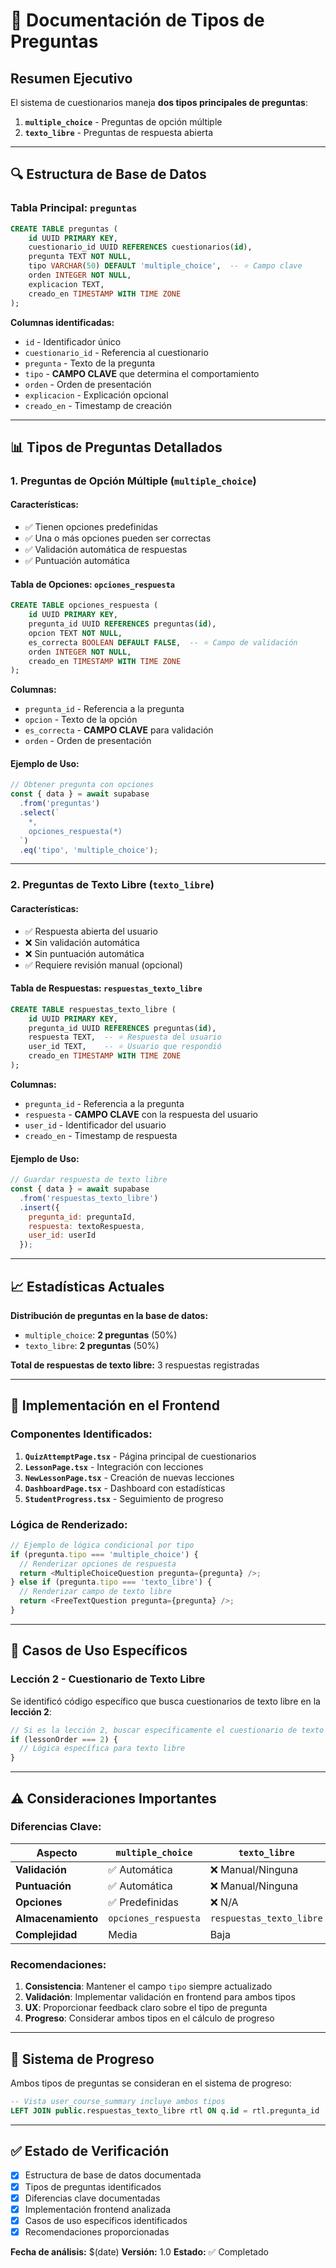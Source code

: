 # 📝 Documentación de Tipos de Preguntas

## Resumen Ejecutivo

El sistema de cuestionarios maneja **dos tipos principales de preguntas**:

1. **`multiple_choice`** - Preguntas de opción múltiple
2. **`texto_libre`** - Preguntas de respuesta abierta

---

## 🔍 Estructura de Base de Datos

### Tabla Principal: `preguntas`

```sql
CREATE TABLE preguntas (
    id UUID PRIMARY KEY,
    cuestionario_id UUID REFERENCES cuestionarios(id),
    pregunta TEXT NOT NULL,
    tipo VARCHAR(50) DEFAULT 'multiple_choice',  -- ⭐ Campo clave
    orden INTEGER NOT NULL,
    explicacion TEXT,
    creado_en TIMESTAMP WITH TIME ZONE
);
```

**Columnas identificadas:**
- `id` - Identificador único
- `cuestionario_id` - Referencia al cuestionario
- `pregunta` - Texto de la pregunta
- `tipo` - **CAMPO CLAVE** que determina el comportamiento
- `orden` - Orden de presentación
- `explicacion` - Explicación opcional
- `creado_en` - Timestamp de creación

---

## 📊 Tipos de Preguntas Detallados

### 1. Preguntas de Opción Múltiple (`multiple_choice`)

#### Características:
- ✅ Tienen opciones predefinidas
- ✅ Una o más opciones pueden ser correctas
- ✅ Validación automática de respuestas
- ✅ Puntuación automática

#### Tabla de Opciones: `opciones_respuesta`

```sql
CREATE TABLE opciones_respuesta (
    id UUID PRIMARY KEY,
    pregunta_id UUID REFERENCES preguntas(id),
    opcion TEXT NOT NULL,
    es_correcta BOOLEAN DEFAULT FALSE,  -- ⭐ Campo de validación
    orden INTEGER NOT NULL,
    creado_en TIMESTAMP WITH TIME ZONE
);
```

**Columnas:**
- `pregunta_id` - Referencia a la pregunta
- `opcion` - Texto de la opción
- `es_correcta` - **CAMPO CLAVE** para validación
- `orden` - Orden de presentación

#### Ejemplo de Uso:
```javascript
// Obtener pregunta con opciones
const { data } = await supabase
  .from('preguntas')
  .select(`
    *,
    opciones_respuesta(*)
  `)
  .eq('tipo', 'multiple_choice');
```

---

### 2. Preguntas de Texto Libre (`texto_libre`)

#### Características:
- ✅ Respuesta abierta del usuario
- ❌ Sin validación automática
- ❌ Sin puntuación automática
- ✅ Requiere revisión manual (opcional)

#### Tabla de Respuestas: `respuestas_texto_libre`

```sql
CREATE TABLE respuestas_texto_libre (
    id UUID PRIMARY KEY,
    pregunta_id UUID REFERENCES preguntas(id),
    respuesta TEXT,  -- ⭐ Respuesta del usuario
    user_id TEXT,    -- ⭐ Usuario que respondió
    creado_en TIMESTAMP WITH TIME ZONE
);
```

**Columnas:**
- `pregunta_id` - Referencia a la pregunta
- `respuesta` - **CAMPO CLAVE** con la respuesta del usuario
- `user_id` - Identificador del usuario
- `creado_en` - Timestamp de respuesta

#### Ejemplo de Uso:
```javascript
// Guardar respuesta de texto libre
const { data } = await supabase
  .from('respuestas_texto_libre')
  .insert({
    pregunta_id: preguntaId,
    respuesta: textoRespuesta,
    user_id: userId
  });
```

---

## 📈 Estadísticas Actuales

**Distribución de preguntas en la base de datos:**
- `multiple_choice`: **2 preguntas** (50%)
- `texto_libre`: **2 preguntas** (50%)

**Total de respuestas de texto libre:** 3 respuestas registradas

---

## 🔧 Implementación en el Frontend

### Componentes Identificados:

1. **`QuizAttemptPage.tsx`** - Página principal de cuestionarios
2. **`LessonPage.tsx`** - Integración con lecciones
3. **`NewLessonPage.tsx`** - Creación de nuevas lecciones
4. **`DashboardPage.tsx`** - Dashboard con estadísticas
5. **`StudentProgress.tsx`** - Seguimiento de progreso

### Lógica de Renderizado:

```javascript
// Ejemplo de lógica condicional por tipo
if (pregunta.tipo === 'multiple_choice') {
  // Renderizar opciones de respuesta
  return <MultipleChoiceQuestion pregunta={pregunta} />;
} else if (pregunta.tipo === 'texto_libre') {
  // Renderizar campo de texto libre
  return <FreeTextQuestion pregunta={pregunta} />;
}
```

---

## 🎯 Casos de Uso Específicos

### Lección 2 - Cuestionario de Texto Libre

Se identificó código específico que busca cuestionarios de texto libre en la **lección 2**:

```javascript
// Si es la lección 2, buscar específicamente el cuestionario de texto libre
if (lessonOrder === 2) {
  // Lógica específica para texto libre
}
```

---

## ⚠️ Consideraciones Importantes

### Diferencias Clave:

| Aspecto | `multiple_choice` | `texto_libre` |
|---------|-------------------|---------------|
| **Validación** | ✅ Automática | ❌ Manual/Ninguna |
| **Puntuación** | ✅ Automática | ❌ Manual/Ninguna |
| **Opciones** | ✅ Predefinidas | ❌ N/A |
| **Almacenamiento** | `opciones_respuesta` | `respuestas_texto_libre` |
| **Complejidad** | Media | Baja |

### Recomendaciones:

1. **Consistencia**: Mantener el campo `tipo` siempre actualizado
2. **Validación**: Implementar validación en frontend para ambos tipos
3. **UX**: Proporcionar feedback claro sobre el tipo de pregunta
4. **Progreso**: Considerar ambos tipos en el cálculo de progreso

---

## 🔄 Sistema de Progreso

Ambos tipos de preguntas se consideran en el sistema de progreso:

```sql
-- Vista user_course_summary incluye ambos tipos
LEFT JOIN public.respuestas_texto_libre rtl ON q.id = rtl.pregunta_id
```

---

## ✅ Estado de Verificación

- [x] Estructura de base de datos documentada
- [x] Tipos de preguntas identificados
- [x] Diferencias clave documentadas
- [x] Implementación frontend analizada
- [x] Casos de uso específicos identificados
- [x] Recomendaciones proporcionadas

**Fecha de análisis:** $(date)
**Versión:** 1.0
**Estado:** ✅ Completado